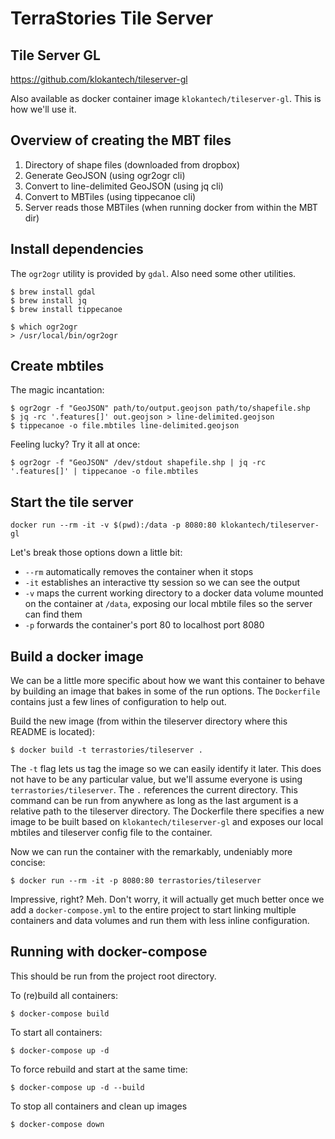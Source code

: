 # TerraStories Tile Server

## Tile Server GL

https://github.com/klokantech/tileserver-gl

Also available as docker container image `klokantech/tileserver-gl`. This is how we'll use it.

## Overview of creating the MBT files

1. Directory of shape files (downloaded from dropbox)
2. Generate GeoJSON (using ogr2ogr cli)
3. Convert to line-delimited GeoJSON (using jq cli)
4. Convert to MBTiles (using tippecanoe cli)
5. Server reads those MBTiles (when running docker from within the MBT dir)

## Install dependencies
The `ogr2ogr` utility is provided by `gdal`. Also need some other utilities.

```
$ brew install gdal
$ brew install jq
$ brew install tippecanoe

$ which ogr2ogr
> /usr/local/bin/ogr2ogr
```

## Create mbtiles
The magic incantation:
```
$ ogr2ogr -f "GeoJSON" path/to/output.geojson path/to/shapefile.shp
$ jq -rc '.features[]' out.geojson > line-delimited.geojson
$ tippecanoe -o file.mbtiles line-delimited.geojson
```

Feeling lucky? Try it all at once:
```
$ ogr2ogr -f "GeoJSON" /dev/stdout shapefile.shp | jq -rc '.features[]' | tippecanoe -o file.mbtiles
```

## Start the tile server
```
docker run --rm -it -v $(pwd):/data -p 8080:80 klokantech/tileserver-gl
```

Let's break those options down a little bit:
- `--rm` automatically removes the container when it stops
- `-it`  establishes an interactive tty session so we can see the output
- `-v`   maps the current working directory to a docker data volume mounted on the container at `/data`, exposing our local mbtile files so the server can find them
- `-p`   forwards the container's port 80 to localhost port 8080

## Build a docker image
We can be a little more specific about how we want this container to behave by building an image that bakes in some of the run options. The `Dockerfile` contains just a few lines of configuration to help out.

Build the new image (from within the tileserver directory where this README is located):
```
$ docker build -t terrastories/tileserver .
```

The `-t` flag lets us tag the image so we can easily identify it later. This does not have to be any particular value, but we'll assume everyone is using `terrastories/tileserver`. The `.` references the current directory. This command can be run from anywhere as long as the last argument is a relative path to the tileserver directory. The Dockerfile there specifies a new image to be built based on `klokantech/tileserver-gl` and exposes our local mbtiles and tileserver config file to the container.

Now we can run the container with the remarkably, undeniably more concise:
```
$ docker run --rm -it -p 8080:80 terrastories/tileserver
```

Impressive, right? Meh. Don't worry, it will actually get much better once we add a `docker-compose.yml` to the entire project to start linking multiple containers and data volumes and run them with less inline configuration.

## Running with docker-compose
This should be run from the project root directory.

To (re)build all containers:
```
$ docker-compose build
```

To start all containers:
```
$ docker-compose up -d
```

To force rebuild and start at the same time:
```
$ docker-compose up -d --build
```

To stop all containers and clean up images
```
$ docker-compose down
```

